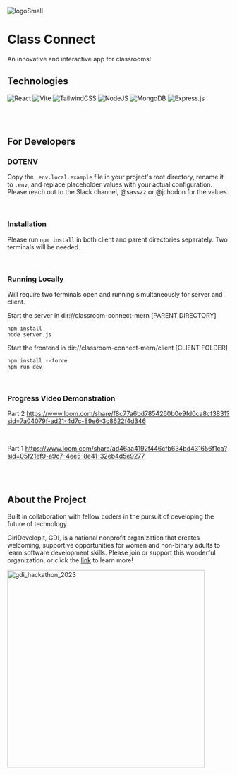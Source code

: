 ![logoSmall](https://github.com/sasszz/classroom-connect-mern/assets/95937955/31d6e3f3-dacc-49b8-a7af-0f0f552f06b0)

# Class Connect

An innovative and interactive app for classrooms!

## Technologies

![React](https://img.shields.io/badge/react-%2320232a.svg?style=for-the-badge&logo=react&logoColor=%2361DAFB)
![Vite](https://img.shields.io/badge/vite-%23646CFF.svg?style=for-the-badge&logo=vite&logoColor=white)
![TailwindCSS](https://img.shields.io/badge/tailwindcss-%2338B2AC.svg?style=for-the-badge&logo=tailwind-css&logoColor=white)
![NodeJS](https://img.shields.io/badge/node.js-6DA55F?style=for-the-badge&logo=node.js&logoColor=white)
![MongoDB](https://img.shields.io/badge/MongoDB-%234ea94b.svg?style=for-the-badge&logo=mongodb&logoColor=white)
![Express.js](https://img.shields.io/badge/express.js-%23404d59.svg?style=for-the-badge&logo=express&logoColor=%2361DAFB)

<br/>
<br/>

## For Developers

### DOTENV

Copy the `.env.local.example` file in your project's root directory, rename it to `.env`, and replace placeholder values with your actual configuration.
Please reach out to the Slack channel, @sasszz or @jchodon for the values.

<br/>

### Installation

Please run `npm install` in both client and parent directories separately. Two terminals will be needed.

<br/>

### Running Locally

Will require two terminals open and running simultaneously for server and client.

Start the server in dir://classroom-connect-mern [PARENT DIRECTORY]

```
npm install
node server.js
```

Start the frontend in dir://classroom-connect-mern/client [CLIENT FOLDER]

```
npm install --force
npm run dev
```

<br/>

### Progress Video Demonstration

Part 2
https://www.loom.com/share/f8c77a6bd7854260b0e9fd0ca8cf3831?sid=7a04079f-ad21-4d7c-89e6-3c8622f4d346

<br>

Part 1
https://www.loom.com/share/ad46aa4192f446cfb634bd431656f1ca?sid=05f21ef9-a9c7-4ee5-8e41-32eb4d5e9277

<br/>
<br/>

## About the Project

Built in collaboration with fellow coders in the pursuit of developing the future of technology.

GirlDevelopIt, GDI, is a national nonprofit organization that creates welcoming, supportive opportunities for women and non-binary adults to learn software development skills. Please join or support this wonderful organization, or click the [link](https://girldevelopit.com/About/About-us/) to learn more!

<img width="447" alt="gdi_hackathon_2023" src="https://github.com/sasszz/classroom-connect-mern/assets/95937955/a681fbb2-67bc-41c6-b84f-e4cb52be0c35">
